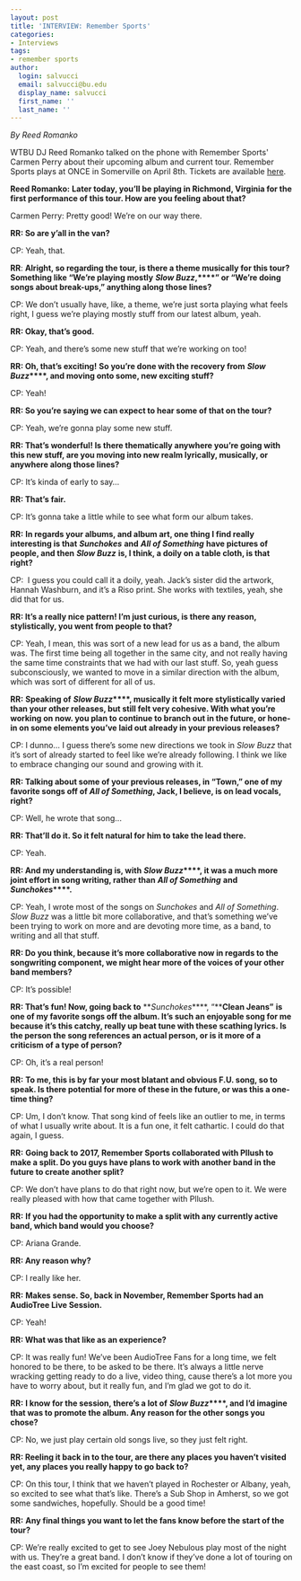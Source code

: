 ```yaml
---
layout: post
title: 'INTERVIEW: Remember Sports'
categories:
- Interviews
tags:
- remember sports
author:
  login: salvucci
  email: salvucci@bu.edu
  display_name: salvucci
  first_name: ''
  last_name: ''
---
```

_By Reed Romanko_

WTBU DJ Reed Romanko talked on the phone with Remember Sports' Carmen Perry about their upcoming album and current tour. Remember Sports plays at ONCE in Somerville on April 8th. Tickets are available [here](https://www.oncesomerville.com/event/1828267-remember-sports-somerville/).

**Reed Romanko:** **Later today, you’ll be playing in Richmond, Virginia for the first performance of this tour. How are you feeling about that?**

Carmen Perry: Pretty good! We’re on our way there.

**RR: So are y’all in the van?**

CP: Yeah, that.

**RR**: **Alright, so regarding the tour, is there a theme musically for this tour? Something like “We’re playing mostly** **_Slow Buzz_,****” or “We’re doing songs about break-ups,” anything along those lines?**

CP: We don’t usually have, like, a theme, we’re just sorta playing what feels right, I guess we’re playing mostly stuff from our latest album, yeah.

**RR: Okay, that’s good.**

CP: Yeah, and there’s some new stuff that we’re working on too!

**RR: Oh, that’s exciting!** **So you’re done with the recovery from** **_Slow Buzz_****, and moving onto some, new exciting stuff?**

CP: Yeah!

**RR: So you’re saying we can expect to hear some of that on the tour?**

CP: Yeah, we’re gonna play some new stuff.

**RR: That’s wonderful! Is there thematically anywhere you’re going with this new stuff, are you moving into new realm lyrically, musically, or anywhere along those lines?**

CP: It’s kinda of early to say…

**RR: That’s fair.**

CP: It’s gonna take a little while to see what form our album takes.

**RR:** **In regards your albums, and album art, one thing I find really interesting is that** **_Sunchokes_** **and** **_All of Something_** **have pictures of people, and then** **_Slow Buzz_** **is, I think, a doily on a table cloth, is that right?**

CP:  I guess you could call it a doily, yeah. Jack’s sister did the artwork, Hannah Washburn, and it’s a Riso print. She works with textiles, yeah, she did that for us.

**RR: It’s a really nice pattern! I’m just curious, is there any reason, stylistically, you went from people to that?**

CP: Yeah, I mean, this was sort of a new lead for us as a band, the album was. The first time being all together in the same city, and not really having the same time constraints that we had with our last stuff. So, yeah guess subconsciously, we wanted to move in a similar direction with the album, which was sort of different for all of us.

**RR:** **Speaking of** **_Slow Buzz_****, musically it felt more stylistically varied than your other releases, but still felt very cohesive. With what you’re working on now. you plan to continue to branch out in the future, or hone-in on some elements you’ve laid out already in your previous releases?**

CP: I dunno… I guess there’s some new directions we took in _Slow Buzz_ that it’s sort of already started to feel like we’re already following. I think we like to embrace changing our sound and growing with it.

**RR: Talking about some of your previous releases, in “Town,” one of my favorite songs off of _All of Something_, Jack, I believe, is on lead vocals, right?**

CP: Well, he wrote that song...

**RR: That’ll do it. So it felt natural for him to take the lead there.**

CP: Yeah.

**RR: And my understanding is, with** **_Slow Buzz_****, it was a much more joint effort in song writing, rather than** **_All of Something_** **and** **_Sunchokes_****.**

CP: Yeah, I wrote most of the songs on _Sunchokes_ and _All of Something_. _Slow Buzz_ was a little bit more collaborative, and that’s something we’ve been trying to work on more and are devoting more time, as a band, to writing and all that stuff.

**RR: Do you think, because it’s more collaborative now in regards to the songwriting component, we might hear more of the voices of your other band members?**

CP: It’s possible!

**RR: That’s fun! Now, going back to** **_Sunchokes_****, “****Clean Jeans”** **is one of my favorite songs off the album. It’s such an enjoyable song for me because it’s this catchy, really up beat tune with these scathing lyrics. Is the person the song references an actual person, or is it more of a criticism of a type of person?**

CP: Oh, it’s a real person!

**RR:** **To me, this is by far your most blatant and obvious F.U. song, so to speak. Is there potential for more of these in the future, or was this a one-time thing?**

CP: Um, I don’t know. That song kind of feels like an outlier to me, in terms of what I usually write about. It is a fun one, it felt cathartic. I could do that again, I guess.

**RR:** **Going back to 2017, Remember Sports collaborated with Pllush to make a split. Do you guys have plans to work with another band in the future to create another split?**

CP: We don’t have plans to do that right now, but we’re open to it. We were really pleased with how that came together with Pllush.

**RR:** **If you had the opportunity to make a split with any currently active band, which band would you choose?**

CP: Ariana Grande.

**RR: Any reason why?**

CP: I really like her.

**RR:** **Makes sense. So, back in November, Remember Sports had an AudioTree Live Session.**

CP: Yeah!

**RR: What was that like as an experience?**

CP: It was really fun! We’ve been AudioTree Fans for a long time, we felt honored to be there, to be asked to be there. It’s always a little nerve wracking getting ready to do a live, video thing, cause there’s a lot more you have to worry about, but it really fun, and I’m glad we got to do it.

**RR:** **I know for the session, there’s a lot of** **_Slow Buzz_****, and I’d imagine that was to promote the album. Any reason for the other songs you chose?**

CP: No, we just play certain old songs live, so they just felt right.

**RR: Reeling it back in to the tour, are there any places you haven’t visited yet, any places you really happy to go back to?**

CP: On this tour, I think that we haven’t played in Rochester or Albany, yeah, so excited to see what that’s like. There’s a Sub Shop in Amherst, so we got some sandwiches, hopefully. Should be a good time!

**RR:** **Any final things you want to let the fans know before the start of the tour?**

CP: We’re really excited to get to see Joey Nebulous play most of the night with us. They’re a great band. I don’t know if they’ve done a lot of touring on the east coast, so I’m excited for people to see them!